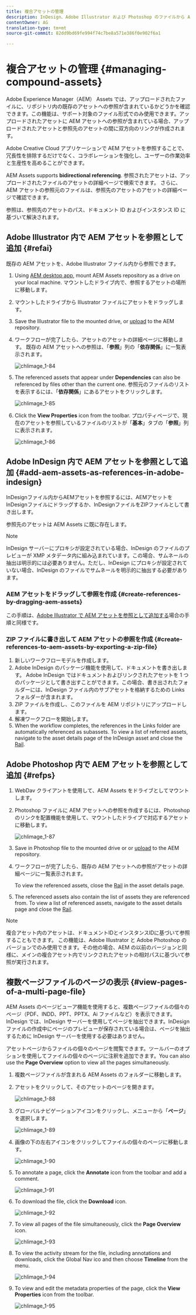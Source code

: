 ```yaml
---
title: 複合アセットの管理
description: InDesign、Adobe Illustrator および Photoshop のファイルから AEM Assets への参照を作成する方法について説明します。また、ページビューア機能を使用して、複数ページファイル（PDF、INDD、PPT、PPTX、AI ファイルなど）の個々のページを表示する方法についても説明します。
contentOwner: AG
translation-type: tm+mt
source-git-commit: 82dd9bd69fe994f74c7be8a571e386f0e902f6a1

---
```



# 複合アセットの管理 {#managing-compound-assets}

Adobe Experience Manager（AEM） Assets では、アップロードされたファイルに、リポジトリ内の既存のアセットへの参照が含まれているかどうかを確認できます。この機能は、サポート対象のファイル形式でのみ使用できます。アップロードされたアセットに AEM アセットへの参照が含まれている場合、アップロードされたアセットと参照先のアセットの間に双方向のリンクが作成されます。

Adobe Creative Cloud アプリケーションで AEM アセットを参照することで、冗長性を排除するだけでなく、コラボレーションを強化し、ユーザーの作業効率と生産性を高めることができます。

AEM Assets supports **bidirectional referencing**. 参照されたアセットは、アップロードされたファイルのアセットの詳細ページで検索できます。 さらに、AEM アセットの参照元のファイルは、参照先のアセットのアセットの詳細ページで確認できます。

参照は、参照先のアセットのパス、ドキュメント ID およびインスタンス ID に基づいて解決されます。

## Adobe Illustrator 内で AEM アセットを参照として追加 {#refai}

既存の AEM アセットを、Adobe Illustrator ファイル内から参照できます。

1. Using [AEM desktop app](https://docs.adobe.com/content/help/en/experience-manager-desktop-app/using/using.html), mount AEM Assets repository as a drive on your local machine. マウントしたドライブ内で、参照するアセットの場所に移動します。
1. マウントしたドライブから Illustrator ファイルにアセットをドラッグします。
1. Save the Illustrator file to the mounted drive, or [upload](/help/assets/manage-digital-assets.md#uploading-assets) to the AEM repository.
1. ワークフローが完了したら、アセットのアセットの詳細ページに移動します。 既存の AEM アセットへの参照は、「**参照**」列の「**依存関係**」に一覧表示されます。

   ![chlimage_1-84](assets/chlimage_1-84.png)

1. The referenced assets that appear under **Dependencies** can also be referenced by files other than the current one. 参照元のファイルのリストを表示するには、「**依存関係**」にあるアセットをクリックします。

   ![chlimage_1-85](assets/chlimage_1-85.png)

1. Click the **View Properties** icon from the toolbar. プロパティページで、現在のアセットを参照しているファイルのリストが「**基本**」タブの「**参照**」列に表示されます。

   ![chlimage_1-86](assets/chlimage_1-86.png)

## Adobe InDesign 内で AEM アセットを参照として追加 {#add-aem-assets-as-references-in-adobe-indesign}

InDesignファイル内からAEMアセットを参照するには、AEMアセットをInDesignファイルにドラッグするか、InDesignファイルをZIPファイルとして書き出します。

参照先のアセットは AEM Assets に既に存在します。<!-- You can extract subassets by [configuring InDesign server](/help/assets/indesign.md). Embedded assets in an InDesign file are extracted as subassets. -->

>[!NOTE]
>
>InDesign サーバーにプロキシが設定されている場合、InDesign のファイルのプレビューが XMP メタデータ内に組み込まれています。この場合、サムネールの抽出は明示的には必要ありません。ただし、InDesign にプロキシが設定されていない場合、InDesign のファイルでサムネールを明示的に抽出する必要があります。

### AEM アセットをドラッグして参照を作成 {#create-references-by-dragging-aem-assets}

この手順は、[Adobe Illustrator で AEM アセットを参照として追加する](#refai)場合の手順と同様です。

### ZIP ファイルに書き出して AEM アセットの参照を作成 {#create-references-to-aem-assets-by-exporting-a-zip-file}

1. 新しいワークフローモデルを作成します。
1. Adobe InDesign のパッケージ機能を使用して、ドキュメントを書き出します。
Adobe InDesign ではドキュメントおよびリンクされたアセットを 1 つのパッケージとして書き出すことができます。この場合、書き出されたフォルダーには、InDesign ファイル内のサブアセットを格納するための Links フォルダーが含まれます。
1. ZIP ファイルを作成し、このファイルを AEM リポジトリにアップロードします。
1. 解凍ワークフローを開始します。
1. When the workflow completes, the references in the Links folder are automatically referenced as subassets. To view a list of referred assets, navigate to the asset details page of the InDesign asset and close the [Rail](/help/sites-cloud/authoring/getting-started/basic-handling.md#rail-selector).

## Adobe Photoshop 内で AEM アセットを参照として追加 {#refps}

1. WebDav クライアントを使用して、AEM Assets をドライブとしてマウントします。
1. Photoshop ファイルに AEM アセットへの参照を作成するには、Photoshop のリンクを配置機能を使用して、マウントしたドライブで対応するアセットに移動します。

   ![chlimage_1-87](assets/chlimage_1-87.png)

1. Save in Photoshop file to the mounted drive or or [upload](/help/assets/manage-digital-assets.md#uploading-assets) to the AEM repository.
1. ワークフローが完了したら、既存の AEM アセットへの参照がアセットの詳細ページに一覧表示されます。

   To view the referenced assets, close the [Rail](/help/sites-cloud/authoring/getting-started/basic-handling.md#rail-selector) in the asset details page.

1. The referenced assets also contain the list of assets they are referenced from. To view a list of referenced assets, navigate to the asset details page and close the [Rail](/help/sites-cloud/authoring/getting-started/basic-handling.md#rail-selector).

>[!NOTE]
>
>複合アセット内のアセットは、ドキュメントIDとインスタンスIDに基づいて参照することもできます。 この機能は、Adobe Illustrator と Adobe Photoshop のバージョンでのみ使用できます。その他の場合、AEM の以前のバージョンと同様に、メインの複合アセット内でリンクされたアセットの相対パスに基づいて参照が実行されます。

## 複数ページファイルのページの表示 {#view-pages-of-a-multi-page-file}

AEM Assets のページビューア機能を使用すると、複数ページファイルの個々のページ（PDF、INDD、PPT、PPTX、Ai ファイルなど）を表示できます。InDesign では、InDesign サーバーを使用してページを抽出できます。InDesign ファイルの作成中にページのプレビューが保存されている場合は、ページを抽出するために InDesign サーバーを使用する必要はありません。

アセットページからファイルの個々のページを閲覧できます。ツールバーのオプションを使用してファイルの個々のページに注釈を追加できます。You can also use the **Page Overview** option to view all the pages simultaneously.

1. 複数ページファイルが含まれる AEM Assets のフォルダーに移動します。
1. アセットをクリックして、そのアセットのページを開きます。

   ![chlimage_1-88](assets/chlimage_1-88.png)

1. グローバルナビゲーションアイコンをクリックし、メニューから「**ページ**」を選択します。

   ![chlimage_1-89](assets/chlimage_1-89.png)

1. 画像の下の左右アイコンをクリックしてファイルの個々のページに移動します。

   ![chlimage_1-90](assets/chlimage_1-90.png)

1. To annotate a page, click the **Annotate** icon from the toolbar and add a comment.

   ![chlimage_1-91](assets/chlimage_1-91.png)

1. To download the file, click the **Download** icon.

   ![chlimage_1-92](assets/chlimage_1-92.png)

1. To view all pages of the file simultaneously, click the **Page Overview** icon.

   ![chlimage_1-93](assets/chlimage_1-93.png)

1. To view the activity stream for the file, including annotations and downloads, click the Global Nav ico and then choose **Timeline** from the menu.

   ![chlimage_1-94](assets/chlimage_1-94.png)

1. To view and edit the metadata properties of the page, click the **View Properties** icon from the toolbar.

   ![chlimage_1-95](assets/chlimage_1-95.png)
